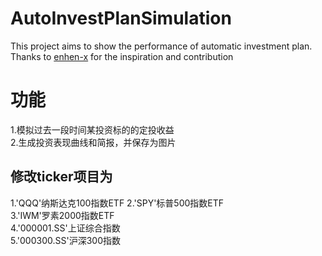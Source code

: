 # AutoInvestPlanSimulation
This project aims to show the performance of automatic investment plan.  
Thanks to [enhen-x](https://github.com/enhen-x) for the inspiration and contribution  
  
# 功能
1.模拟过去一段时间某投资标的的定投收益  
2.生成投资表现曲线和简报，并保存为图片  
  
## 修改ticker项目为
1.'QQQ'纳斯达克100指数ETF 
2.'SPY'标普500指数ETF  
3.'IWM'罗素2000指数ETF  
4.'000001.SS'上证综合指数  
5.'000300.SS'沪深300指数  
  
